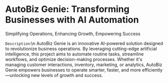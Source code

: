 # AutoBiz Genie: Transforming Businesses with AI Automation
Simplifying Operations, Enhancing Growth, Empowering Success

`Description`:\n
AutoBiz Genie is an innovative AI-powered solution designed to revolutionize business operations. By leveraging cutting-edge artificial intelligence, this project aims to automate routine tasks, streamline workflows, and optimize decision-making processes. Whether it's managing customer interactions, inventory, marketing, or analytics, AutoBiz Genie empowers businesses to operate smarter, faster, and more efficiently—unlocking new levels of growth and success.
